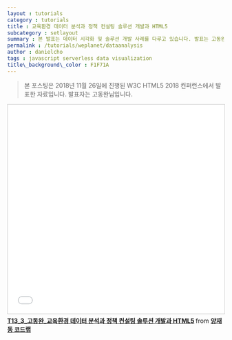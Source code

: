 ```yaml
---
layout : tutorials
category : tutorials
title : 교육환경 데이터 분석과 정책 컨설팅 솔루션 개발과 HTML5
subcategory : setlayout
summary : 본 발표는 데이터 시각화 및 솔루션 개발 사례를 다루고 있습니다. 발표는 고동완님이 진행해주셨습니다.
permalink : /tutorials/weplanet/dataanalysis
author : danielcho
tags : javascript serverless data visualization 
title\_background\_color : F1F71A
---
```




> 본 포스팅은 2018년 11월 26일에 진행된 W3C HTML5 2018 컨퍼런스에서 발표한 자료입니다. 발표자는 고동완님입니다.



<iframe src="//www.slideshare.net/slideshow/embed_code/key/bYYG7YRlXnJZtz" width="595" height="485" frameborder="0" marginwidth="0" marginheight="0" scrolling="no" style="border:1px solid #CCC; border-width:1px; margin-bottom:5px; max-width: 100%;" allowfullscreen> </iframe> <div style="margin-bottom:5px"> <strong> <a href="//www.slideshare.net/dukkee/t133-html5" title="T13_3_고동완_교육환경 데이터 분석과 정책 컨설팅 솔루션 개발과 HTML5" target="_blank">T13_3_고동완_교육환경 데이터 분석과 정책 컨설팅 솔루션 개발과 HTML5</a> </strong> from <strong><a href="https://www.slideshare.net/dukkee" target="_blank">양재동 코드랩 </a></strong> </div>